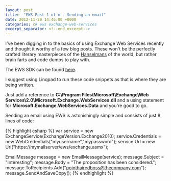 ```yaml
---
layout: post
title:  "EWS Post 1 of n - Sending an email"
date: 2012-11-20 14:46:00 +0000
categories: c# ews exchange-web-services
excerpt_separator: <!--end_excerpt-->
---
```


I've been digging in to the basics of using Exchange Web Services recently and thought it worthy of a few blog posts. These won't be the perfectly crafted literary masterpieces of the [Hanselmans](http://www.hanselman.com/blog/) of the world, but rather brain farts and code dumps to play with.
<!--end_excerpt-->
The EWS SDK can be found [here](http://download.microsoft.com/download/8/2/5/825231AC-D373-45D4-A644-7AF12340C815/EwsManagedApi.msi).

I suggest using Linqpad to run these code snippets as that is where they are being written.

Just add a reference to **C:\Program Files\Microsoft\Exchange\Web Services\2.0\Microsoft.Exchange.WebServices.dll** and a using statement for **Microsoft.Exchange.WebServices.Data** and you're good to go.

Sending an email using EWS is astonishingly simple and consists of just 8 lines of code:

{% highlight csharp %}
var service = new ExchangeService(ExchangeVersion.Exchange2010);
service.Credentials = new WebCredentials("myusername","mypassword");
service.Url = new Uri("https://mymailserver/ews/exchange.asmx");

EmailMessage message = new EmailMessage(service);
message.Subject = "Interesting";
message.Body = "The proposition has been considered.";
message.ToRecipients.Add("pointhairedboss@thecompany.com");
message.SendAndSaveCopy();
{% endhighlight %}
